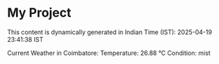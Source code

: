 # My Project

This content is dynamically generated in Indian Time (IST): 2025-04-19 23:41:38 IST


Current Weather in Coimbatore:
Temperature: 26.88 °C
Condition: mist
